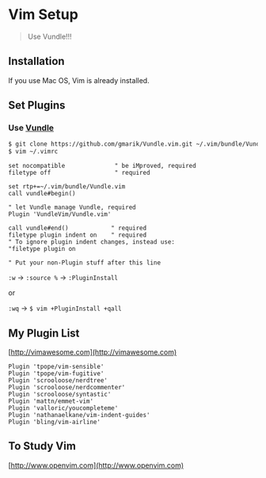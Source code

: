# Vim Setup

> Use Vundle!!!

## Installation

If you use Mac OS, Vim is already installed.

## Set Plugins

### Use [Vundle](https://github.com/VundleVim/Vundle.Vim)

```bash
$ git clone https://github.com/gmarik/Vundle.vim.git ~/.vim/bundle/Vundle.vim
$ vim ~/.vimrc
```

```vim
set nocompatible              " be iMproved, required
filetype off                  " required

set rtp+=~/.vim/bundle/Vundle.vim
call vundle#begin()

" let Vundle manage Vundle, required
Plugin 'VundleVim/Vundle.vim'

call vundle#end()            " required
filetype plugin indent on    " required
" To ignore plugin indent changes, instead use:
"filetype plugin on

" Put your non-Plugin stuff after this line
```

`:w` -> `:source %` -> `:PluginInstall`

or

`:wq` -> `$ vim +PluginInstall +qall`

## My Plugin List

[http://vimawesome.com](http://vimawesome.com)

```vim
Plugin 'tpope/vim-sensible'
Plugin 'tpope/vim-fugitive'
Plugin 'scrooloose/nerdtree'
Plugin 'scrooloose/nerdcommenter'
Plugin 'scrooloose/syntastic'
Plugin 'mattn/emmet-vim'
Plugin 'valloric/youcompleteme'
Plugin 'nathanaelkane/vim-indent-guides'
Plugin 'bling/vim-airline'
```

## To Study Vim

[http://www.openvim.com](http://www.openvim.com)
